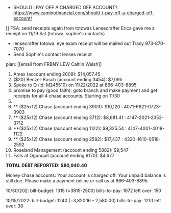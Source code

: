 * SHOULD I PAY OFF A CHARGED OFF ACCOUNT?:  https://www.caminofinancial.com/should-i-pay-off-a-charged-off-account/

[] FSA: send receipts again from totowas Lensecrafter Erica gave me a receipt on 11/19 Sat (totowa, sophie's contacts)
- lensecrafter totowa: eye exam receipt will be mailed out Tracy 973-870-7070
- Send Sophie's contact lenses receipt

plan: [[email from FRBNY LEW Caitlin Welsh]]
1. Amex (account ending 2009): $14,057.45
2.  ($30) Benzel-Busch (account ending 3454): $7,095
3. Spoke to Q (id: M245510) on 11/22/2022 at 866-403-8895
4. promise to pay (good faith): goto branch and make payment and get receipts for all 4 chase accounts. Starting on 11/30
5. 
6. ** ($25x12) Chase (account ending 3903): $10,120 : 4071-6621-0723-3903
7.  ** ($25x12) Chase (account ending 3712): $8,681.41 : 4147-2021-2352-3712
8.  **($25x12) Chase (account ending 1122): $9,325.54 : 4147-4001-4018-1122
9. ** ($25x12) Chase (account ending 2592): $17,437 : 4320-1610-0518-2592
10.  Roseland Management (account ending 5882): $9,547
11.  Falls at Ogunquit (account ending 9170): $4,677

**TOTAL DEBT REPORTED: $80,940.40**

Money
chase accounts:
Your account is charged off. Your unpaid balance is still due. Please make a payment online or call us at 866-403-8895.

10/30/202:
bill-budget: 1315 (=3815-2500)
bills-to-pay: 1072
left over: 150


10/15/2022:
bill-budget: 1240 (=3,820.16 - 2,580.00)
bills-to-pay: 1210
left over: 30


